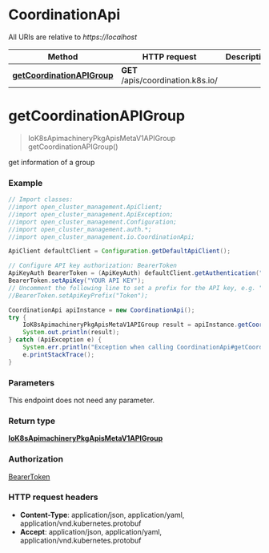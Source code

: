 # CoordinationApi

All URIs are relative to *https://localhost*

Method | HTTP request | Description
------------- | ------------- | -------------
[**getCoordinationAPIGroup**](CoordinationApi.md#getCoordinationAPIGroup) | **GET** /apis/coordination.k8s.io/ | 


<a name="getCoordinationAPIGroup"></a>
# **getCoordinationAPIGroup**
> IoK8sApimachineryPkgApisMetaV1APIGroup getCoordinationAPIGroup()



get information of a group

### Example
```java
// Import classes:
//import open_cluster_management.ApiClient;
//import open_cluster_management.ApiException;
//import open_cluster_management.Configuration;
//import open_cluster_management.auth.*;
//import open_cluster_management.io.CoordinationApi;

ApiClient defaultClient = Configuration.getDefaultApiClient();

// Configure API key authorization: BearerToken
ApiKeyAuth BearerToken = (ApiKeyAuth) defaultClient.getAuthentication("BearerToken");
BearerToken.setApiKey("YOUR API KEY");
// Uncomment the following line to set a prefix for the API key, e.g. "Token" (defaults to null)
//BearerToken.setApiKeyPrefix("Token");

CoordinationApi apiInstance = new CoordinationApi();
try {
    IoK8sApimachineryPkgApisMetaV1APIGroup result = apiInstance.getCoordinationAPIGroup();
    System.out.println(result);
} catch (ApiException e) {
    System.err.println("Exception when calling CoordinationApi#getCoordinationAPIGroup");
    e.printStackTrace();
}
```

### Parameters
This endpoint does not need any parameter.

### Return type

[**IoK8sApimachineryPkgApisMetaV1APIGroup**](IoK8sApimachineryPkgApisMetaV1APIGroup.md)

### Authorization

[BearerToken](../README.md#BearerToken)

### HTTP request headers

 - **Content-Type**: application/json, application/yaml, application/vnd.kubernetes.protobuf
 - **Accept**: application/json, application/yaml, application/vnd.kubernetes.protobuf

